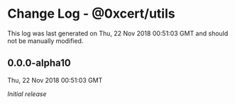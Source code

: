 # Change Log - @0xcert/utils

This log was last generated on Thu, 22 Nov 2018 00:51:03 GMT and should not be manually modified.

## 0.0.0-alpha10
Thu, 22 Nov 2018 00:51:03 GMT

*Initial release*


